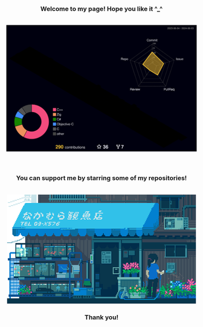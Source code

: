 <div align="center">
  <!--<img src="./typing.svg" alt="Typing SVG" />-->

  <br />
  
  <h3> Welcome to my page! Hope you like it ^_^ </h3>
  
  <br />
  
  <img src="./nRanzo_3d_contrib/profile-night-rainbow.svg" alt="Contribution Calendar"/>

  <br />
  <br />
  <br />

  <h3> You can support me by starring some of my repositories! </h3>

  <br />
  
  <img src="./thanks1.gif" width=auto height=auto />
  
  <br />
  
  <h3> Thank you! </h3>
</div>
